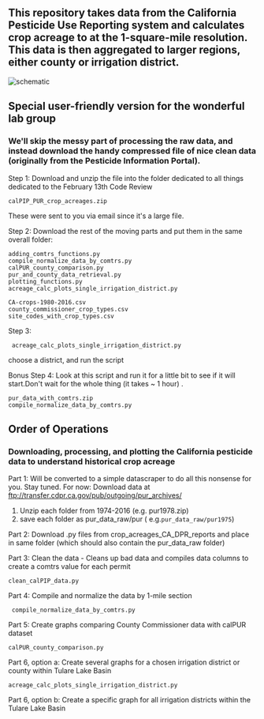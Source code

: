 ## This repository takes data from the California Pesticide Use Reporting system and calculates crop acreage to at the 1-square-mile resolution.  This data is then aggregated to larger regions, either county or irrigation district. 

![schematic](https://github.com/nataliemall/crop_acreages_from_DPR_reports/readme_schematic.png)


      
## Special user-friendly version for the wonderful lab group 

### We'll skip the messy part of processing the raw data, and instead download the handy compressed file of nice clean data (originally from the Pesticide Information Portal). 

Step 1: Download and unzip the file into the folder dedicated to all things dedicated to the February 13th Code Review 

```
calPIP_PUR_crop_acreages.zip
```

 These were sent to you via email since it's a large file. 

 Step 2: Download the rest of the moving parts and put them in the same overall folder: 

```
adding_comtrs_functions.py
compile_normalize_data_by_comtrs.py
calPUR_county_comparison.py
pur_and_county_data_retrieval.py
plotting_functions.py
acreage_calc_plots_single_irrigation_district.py

CA-crops-1980-2016.csv
county_commissioner_crop_types.csv
site_codes_with_crop_types.csv

```
Step 3:
 
``` acreage_calc_plots_single_irrigation_district.py```

choose a district, and run the script 


Bonus Step 4: Look at this script and run it for a little bit to see if it will start.Don't wait for the whole thing (it takes ~ 1 hour) . 

```
pur_data_with_comtrs.zip
compile_normalize_data_by_comtrs.py

```



## Order of Operations 
### Downloading, processing, and plotting the California pesticide data to understand historical crop acreage 

Part 1: Will be converted to a simple datascraper to do all this nonsense for you. Stay tuned. 
For now: Download data at ftp://transfer.cdpr.ca.gov/pub/outgoing/pur_archives/
1. Unzip each folder from 1974-2016 (e.g. pur1978.zip)
2. save each folder as pur_data_raw/pur<year>   ( e.g.```pur_data_raw/pur1975```) 

Part 2: Download .py files from crop_acreages_CA_DPR_reports and place in same folder (which should also contain the pur_data_raw folder)

Part 3: Clean the data -  Cleans up bad data and compiles data columns to create a comtrs value for each permit

```clean_calPIP_data.py ```

Part 4: Compile and normalize the data by 1-mile section

``` compile_normalize_data_by_comtrs.py```

Part 5: Create graphs comparing County Commissioner data with calPUR dataset

```calPUR_county_comparison.py```

Part 6, option a: Create several graphs for a chosen irrigation district or county within Tulare Lake Basin

``` acreage_calc_plots_single_irrigation_district.py ```

Part 6, option b: Create a specific graph for all irrigation districts within the Tulare Lake Basin


